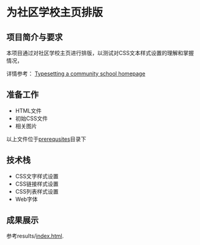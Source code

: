 # 为社区学校主页排版

## 项目简介与要求
本项目通过对社区学校主页进行排版，以测试对CSS文本样式设置的理解和掌握情况，

详情参考：
[Typesetting a community school homepage](https://developer.mozilla.org/en-US/docs/Learn/CSS/Styling_text/Typesetting_a_homepage)

## 准备工作
- HTML文件
- 初始CSS文件
- 相关图片

以上文件位于[prerequsites](prerequisites)目录下

## 技术栈
- CSS文字样式设置
- CSS链接样式设置
- CSS列表样式设置
- Web字体

## 成果展示
参考results/[index.html](https://litaooooo.github.io/CSS-Projects/pro2-Typesetting%20a%20community%20school%20homepage/results/index.html).